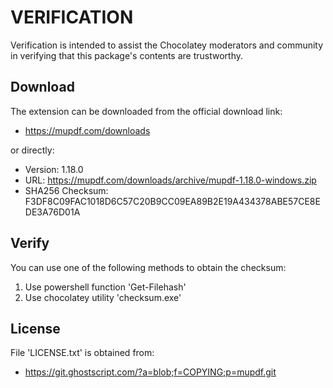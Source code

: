 # VERIFICATION
Verification is intended to assist the Chocolatey moderators and community in verifying that this package's contents are trustworthy.

## Download
The extension can be downloaded from the official download link:
- https://mupdf.com/downloads

or directly:
- Version: 1.18.0
- URL:     https://mupdf.com/downloads/archive/mupdf-1.18.0-windows.zip
- SHA256 Checksum: F3DF8C09FAC1018D6C57C20B9CC09EA89B2E19A434378ABE57CE8EDE3A76D01A

## Verify
You can use one of the following methods to obtain the checksum:
1. Use powershell function 'Get-Filehash'
2. Use chocolatey utility 'checksum.exe'


## License
File 'LICENSE.txt' is obtained from:
- https://git.ghostscript.com/?a=blob;f=COPYING;p=mupdf.git
